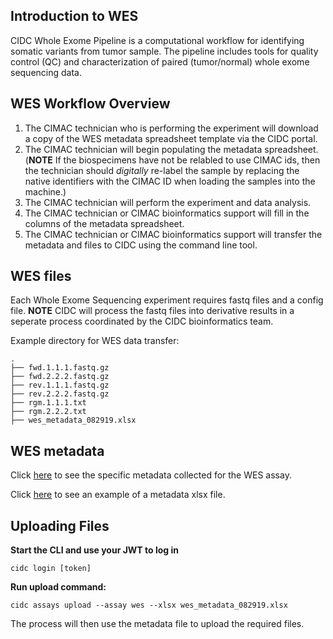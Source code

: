 ## Introduction to WES

CIDC Whole Exome Pipeline is a computational workflow for identifying somatic variants from tumor sample. The pipeline includes 
tools for quality control (QC) and characterization of paired (tumor/normal) whole exome sequencing data.

## WES Workflow Overview

1. The CIMAC technician who is performing the experiment will download a copy of the WES metadata spreadsheet template via the CIDC portal.
2. The CIMAC technician will begin populating the metadata spreadsheet. 
(**NOTE** If the biospecimens have not be relabled to use CIMAC ids, then the technician should *digitally* re-label the sample by replacing the native identifiers with the CIMAC ID when loading the samples into the machine.)
3. The CIMAC technician will perform the experiment and data analysis.
4. The CIMAC technician or CIMAC bioinformatics support will fill in the columns of the metadata spreadsheet.
5. The CIMAC technician or CIMAC bioinformatics support will transfer the metadata and files to CIDC using the command line tool.

## WES files

Each Whole Exome Sequencing experiment requires fastq files and a config file. **NOTE** CIDC will process the fastq files into derivative results in a seperate process coordinated by the CIDC bioinformatics team. 

Example directory for WES data transfer:
```
.
├── fwd.1.1.1.fastq.gz
├── fwd.2.2.2.fastq.gz
├── rev.1.1.1.fastq.gz
├── rev.2.2.2.fastq.gz
├── rgm.1.1.1.txt
├── rgm.2.2.2.txt
├── wes_metadata_082919.xlsx
```

## WES metadata


Click [here](https://cimac-cidc.github.io/cidc-schemas/docs/templates.metadata.wes_template.html) to see the specific metadata collected for the WES assay.

Click [here](https://github.com/CIMAC-CIDC/cidc-schemas/blob/master/template_examples/wes_template.xlsx) to see an example of a metadata xlsx file.

## Uploading Files

**Start the CLI and use your JWT to log in**
~~~~
cidc login [token]
~~~~

**Run upload command:**
~~~~
cidc assays upload --assay wes --xlsx wes_metadata_082919.xlsx
~~~~

The process will then use the metadata file to upload the required files.
